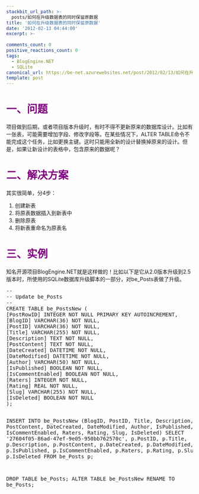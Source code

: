 ```yaml
---
stackbit_url_path: >-
  posts/如何在升级数据表的同时保留原数据
title: '如何在升级数据表的同时保留原数据'
date: '2012-02-13 04:44:00'
excerpt: >-
  
comments_count: 0
positive_reactions_count: 0
tags: 
  - BlogEngine.NET
  - SQLite
canonical_url: https://be-net.azurewebsites.net/post/2012/02/13/如何在升级数据表的同时保留原数据
template: post
---
```

<h1><span style="color: #800080;">一、问题</span></h1>
<p>项目做到后期，或者项目版本升级时，有时不得不更新原来的数据库设计。比如有一张表，可能需要增加字段、修改字段等。在某些情况下，ALTER TABLE命令不能完成这个任务，比如更换主键。这时只能用全新的设计替换掉原来的设计。但是，如果让新设计的表格中，包含原来的数据呢？</p>
<h1><span style="color: #800080;">二、解决方案</span></h1>
<p>其实很简单，分4步：</p>
<ol>
<li>创建新表</li>
<li>将原表数据插入到新表中</li>
<li>删除原表</li>
<li>将新表重命名为原表名</li>
</ol>
<h1><span style="color: #800080;">三、实例</span></h1>
<p>知名开源项目BlogEngine.NET就是这样做的！比如以下是它从2.0版本升级到2.5版本时，所使用的SQLite数据库升级脚本的一部分，对be_Posts表做了升级。</p>
<pre class="brush: sql">--
-- Update be_Posts
--
CREATE TABLE be_PostsNew (
[PostRowID] INTEGER NOT NULL PRIMARY KEY AUTOINCREMENT,
[BlogID] VARCHAR(36) NOT NULL,
[PostID] VARCHAR(36) NOT NULL,
[Title] VARCHAR(255) NOT NULL,
[Description] TEXT NOT NULL,
[PostContent] TEXT NOT NULL,
[DateCreated] DATETIME NOT NULL,
[DateModified] DATETIME NOT NULL,
[Author] VARCHAR(50) NOT NULL,
[IsPublished] BOOLEAN NOT NULL,
[IsCommentEnabled] BOOLEAN NOT NULL,
[Raters] INTEGER NOT NULL,
[Rating] REAL NOT NULL,
[Slug] VARCHAR(255) NOT NULL,
[IsDeleted] BOOLEAN NOT NULL
);

INSERT INTO be_PostsNew
	(BlogID, PostID, Title, Description, PostContent, DateCreated,
	 DateModified, Author, IsPublished, IsCommentEnabled, Raters,
	 Rating, Slug, IsDeleted)
SELECT '27604f05-86ad-47ef-9e05-950bb762570c', p.PostID, p.Title, p.Description, p.PostContent, p.DateCreated,
	 p.DateModified, p.Author, p.IsPublished, p.IsCommentEnabled, p.Raters,
	 p.Rating, p.Slug, p.IsDeleted
FROM be_Posts p;

DROP TABLE be_Posts;
ALTER TABLE be_PostsNew RENAME TO be_Posts;</pre>